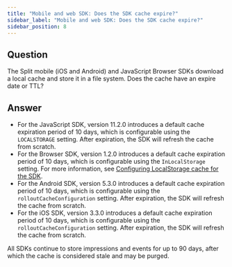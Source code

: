 ```yaml
---
title: "Mobile and web SDK: Does the SDK cache expire?"
sidebar_label: "Mobile and web SDK: Does the SDK cache expire?"
sidebar_position: 8
---
```


<p>
  <button hidden style={{borderRadius:'8px', border:'1px', fontFamily:'Courier New', fontWeight:'800', textAlign:'left'}}> help.split.io link: https://help.split.io/hc/en-us/articles/360058277992-Mobile-and-web-SDK-Does-the-SDK-cache-expire </button>
</p>

## Question

The Split mobile (iOS and Android) and JavaScript Browser SDKs download a local cache and store it in a file system. Does the cache have an expire date or TTL?

## Answer

- For the JavaScript SDK, version 11.2.0 introduces a default cache expiration period of 10 days, which is configurable using the `LOCALSTORAGE` setting. After expiration, the SDK will refresh the cache from scratch. 
- For the Browser SDK, version 1.2.0 introduces a default cache expiration period of 10 days, which is configurable using the `InLocalStorage` setting. For more information, see [Configuring LocalStorage cache for the SDK](/docs/feature-management-experimentation/sdks-and-infrastructure/client-side-sdks/browser-sdk#configuring-localstorage-cache-for-the-sdk).
- For the Android SDK, version 5.3.0 introduces a default cache expiration period of 10 days, which is configurable using the `rolloutCacheConfiguration` setting. After expiration, the SDK will refresh the cache from scratch.
- For the iOS SDK, version 3.3.0 introduces a default cache expiration period of 10 days, which is configurable using the `rolloutCacheConfiguration` setting. After expiration, the SDK will refresh the cache from scratch.

All SDKs continue to store impressions and events for up to 90 days, after which the cache is considered stale and may be purged.
